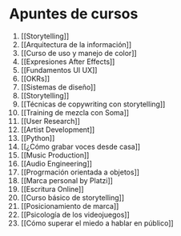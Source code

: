 # Apuntes de cursos
1. [[Storytelling]]
2. [[Arquitectura de la información]]
3. [[Curso de uso y manejo de color]]
4. [[Expresiones After Effects]]
5. [[Fundamentos UI UX]]
6. [[OKRs]]
7. [[Sistemas de diseño]]
8. [[Storytelling]]
9. [[Técnicas de copywriting con storytelling]]
10. [[Training de mezcla con Soma]]
11. [[User Research]]
12. [[Artist Development]]
13. [[Python]]
14. [[¿Cómo grabar voces desde casa]]
15. [[Music Production]]
16. [[Audio Engineering]]
17. [[Progrmación orientada a objetos]]
18. [[Marca personal by Platzi]]
19. [[Escritura Online]]
20. [[Curso básico de storytelling]]
21. [[Posicionamiento de marca]]
22. [[Psicología de los videojuegos]]
23. [[Cómo superar el miedo a hablar en público]]